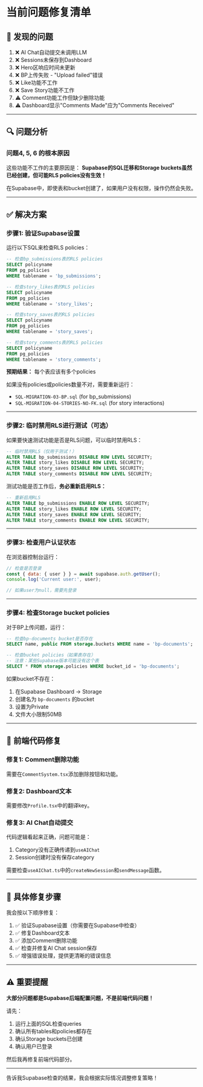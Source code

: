 # 当前问题修复清单

## 🐛 发现的问题

1. ❌ AI Chat自动提交未调用LLM
2. ❌ Sessions未保存到Dashboard
3. ❌ Hero区响应时间未更新
4. ❌ BP上传失败 - "Upload failed"错误
5. ❌ Like功能不工作
6. ❌ Save Story功能不工作
7. ⚠️  Comment功能工作但缺少删除功能
8. ⚠️  Dashboard显示"Comments Made"应为"Comments Received"

---

## 🔍 问题分析

### 问题4, 5, 6 的根本原因

这些功能不工作的主要原因是：
**Supabase的SQL迁移和Storage buckets虽然已经创建，但可能RLS policies没有生效！**

在Supabase中，即使表和bucket创建了，如果用户没有权限，操作仍然会失败。

---

## ✅ 解决方案

### 步骤1: 验证Supabase设置

运行以下SQL来检查RLS policies：

```sql
-- 检查bp_submissions表的RLS policies
SELECT policyname 
FROM pg_policies 
WHERE tablename = 'bp_submissions';

-- 检查story_likes表的RLS policies  
SELECT policyname 
FROM pg_policies 
WHERE tablename = 'story_likes';

-- 检查story_saves表的RLS policies
SELECT policyname 
FROM pg_policies 
WHERE tablename = 'story_saves';

-- 检查story_comments表的RLS policies
SELECT policyname 
FROM pg_policies 
WHERE tablename = 'story_comments';
```

**预期结果：** 每个表应该有多个policies

如果没有policies或policies数量不对，需要重新运行：
- `SQL-MIGRATION-03-BP.sql` (for bp_submissions)
- `SQL-MIGRATION-04-STORIES-NO-FK.sql` (for story interactions)

---

### 步骤2: 临时禁用RLS进行测试（可选）

如果要快速测试功能是否是RLS问题，可以临时禁用RLS：

```sql
-- 临时禁用RLS（仅用于测试！）
ALTER TABLE bp_submissions DISABLE ROW LEVEL SECURITY;
ALTER TABLE story_likes DISABLE ROW LEVEL SECURITY;
ALTER TABLE story_saves DISABLE ROW LEVEL SECURITY;
ALTER TABLE story_comments DISABLE ROW LEVEL SECURITY;
```

测试功能是否工作后，**务必重新启用RLS：**

```sql
-- 重新启用RLS
ALTER TABLE bp_submissions ENABLE ROW LEVEL SECURITY;
ALTER TABLE story_likes ENABLE ROW LEVEL SECURITY;
ALTER TABLE story_saves ENABLE ROW LEVEL SECURITY;
ALTER TABLE story_comments ENABLE ROW LEVEL SECURITY;
```

---

### 步骤3: 检查用户认证状态

在浏览器控制台运行：

```javascript
// 检查是否登录
const { data: { user } } = await supabase.auth.getUser();
console.log('Current user:', user);

// 如果user为null，需要先登录
```

---

### 步骤4: 检查Storage bucket policies

对于BP上传问题，运行：

```sql
-- 检查bp-documents bucket是否存在
SELECT name, public FROM storage.buckets WHERE name = 'bp-documents';

-- 检查bucket policies（如果表存在）
-- 注意：某些Supabase版本可能没有这个表
SELECT * FROM storage.policies WHERE bucket_id = 'bp-documents';
```

如果bucket不存在：
1. 在Supabase Dashboard → Storage
2. 创建名为 `bp-documents` 的bucket
3. 设置为Private
4. 文件大小限制50MB

---

## 🚀 前端代码修复

### 修复1: Comment删除功能

需要在`CommentSystem.tsx`添加删除按钮和功能。

### 修复2: Dashboard文本

需要修改`Profile.tsx`中的翻译key。

### 修复3: AI Chat自动提交

代码逻辑看起来正确，问题可能是：
1. Category没有正确传递到`useAIChat`
2. Session创建时没有保存category

需要检查`useAIChat.ts`中的`createNewSession`和`sendMessage`函数。

---

## 📝 具体修复步骤

我会按以下顺序修复：

1. ✅ 验证Supabase设置（你需要在Supabase中检查）
2. ✅ 修复Dashboard文本
3. ✅ 添加Comment删除功能
4. ✅ 检查并修复AI Chat session保存
5. ✅ 增强错误处理，提供更清晰的错误信息

---

## ⚠️  重要提醒

**大部分问题都是Supabase后端配置问题，不是前端代码问题！**

请先：
1. 运行上面的SQL检查queries
2. 确认所有tables和policies都存在
3. 确认Storage buckets已创建
4. 确认用户已登录

然后我再修复前端代码部分。

---

告诉我Supabase检查的结果，我会根据实际情况调整修复策略！

